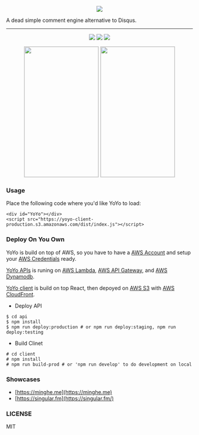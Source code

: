 <p align="center">
  <img src="https://github.com/metrue/YoYo/raw/master/YoYo.png"/>
</p>

A dead simple comment engine alternative to Disqus.

---

<p align="center">
  <img src="https://circleci.com/gh/metrue/YoYo.svg?&style=shield&circle-token=964ea66301703e4612ad72ec839ba2d4fa2f98b4"/>
  <img src="https://codecov.io/github/metrue/YoYo/coverage.svg?branch=master"/>
  <img src="https://img.shields.io/badge/License-MIT-yellow.svg"/>
</p>
<p align="center">
  <img src="https://github.com/metrue/YoYo/raw/master/screenshot.png" width='200' height='352' style="border: solid lightgrey 1px;"/>
  <img src="https://github.com/metrue/YoYo/raw/master/screenshot-zh.png" width='200' height='352' style="border: solid lightgrey 1px;"/>
</p>

### Usage

Place the following code where you'd like YoYo to load:

```
<div id="YoYo"></div>
<script src="https://yoyo-client-production.s3.amazonaws.com/dist/index.js"></script>
```

### Deploy On You Own

YoYo is build on top of AWS, so you have to have a [AWS Account](https://console.aws.amazon.com/console/home?region=us-east-1) and setup your [AWS Credentials](https://docs.aws.amazon.com/cli/latest/userguide/cli-config-files.html) ready.

[YoYo APIs](https://github.com/metrue/YoYo/tree/master/api) is runing on [AWS Lambda](https://console.aws.amazon.com/lambda/home?region=us-east-1), [AWS API Gateway](https://console.aws.amazon.com/apigateway/home?region=us-east-1), and [AWS Dynamodb](https://console.aws.amazon.com/dynamodb/home?region=us-east-1).

[YoYo client](https://github.com/metrue/YoYo/tree/master/client) is build on top React, then depoyed on [AWS S3](https://s3.console.aws.amazon.com/s3/home?region=us-east-1) with [AWS CloudFront](https://console.aws.amazon.com/cloudfront/home?region=us-east-1).

* Deploy API

```
$ cd api
$ npm install
$ npm run deploy:production # or npm run deploy:staging, npm run deploy:testing
```

* Build Clinet

```
# cd client
# npm install
# npm run build-prod # or 'npm run develop' to do development on local
```

### Showcases

* [https://minghe.me](https://minghe.me)
* [https://singular.fm](https://singular.fm/)

### LICENSE

MIT
